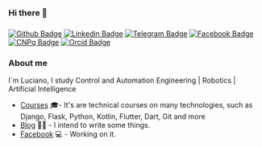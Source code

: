 ### Hi there 👋
###
<!--
**nascimento-luciano/nascimento-luciano** is a ✨ _special_ ✨ repository because its `README.md` (this file) appears on your GitHub profile.

Here are some ideas to get you started:

- 🔭 I’m currently working on ...
- 🌱 I’m currently learning ...
- 👯 I’m looking to collaborate on ...
- 🤔 I’m looking for help with ...
- 💬 Ask me about ...
- 📫 How to reach me: ...
- 😄 Pronouns: ...
- ⚡ Fun fact: ...
-->

[![Github Badge](https://img.shields.io/badge/-Github-000?style=flat-square&logo=Github&logoColor=white&link=https://github.com/nascimento-luciano)](https://github.com/nascimento-luciano)
[![Linkedin Badge](https://img.shields.io/badge/-LinkedIn-blue?style=flat-square&logo=Linkedin&logoColor=white&link=https://www.linkedin.com/in/nascimento-luciano/)](https://www.linkedin.com/in/nascimento-luciano/)
[![Telegram Badge](https://img.shields.io/badge/-Telegram-2088ba?style=flat-square&labelColor=2088ba&logo=Telegram&logoColor=white&link=https://t.me/lucianosilvadonascimento)](https://t.me/lucianosilvadonascimento)
[![Facebook Badge](https://img.shields.io/badge/-Facebook-0092ff?style=flat-square&labelColor=0092ff&logo=Facebook&logoColor=white&link=https://www.facebook.com/satanaquia)](https://www.facebook.com/satanaquia)
[![CNPq Badge](https://img.shields.io/badge/-CNPq-2200ff?style=flat-square&labelColor=2200ff&logo=CNPQ&logoColor=white&link=http://lattes.cnpq.br/4809047964211685)](http://lattes.cnpq.br/4809047964211685)
[![Orcid Badge](https://img.shields.io/badge/-Orcid-93df0e?style=flat-square&labelColor=93df0e&logo=ORCID&logoColor=white&link=https://orcid.org/0000-0001-9353-3014)](https://orcid.org/0000-0001-9353-3014)


### About me
I´m Luciano, I study Control and Automation Engineering | Robotics | Artificial Intelligence

- [Courses](https://www.treinaweb.com.br/cursos-online?q=fagner+pinheiro) :mortar_board:- It's are technical courses on many technologies, such as Django, Flask, Python, Kotlin, Flutter, Dart, Git and more
- [Blog](https://medium.com/@luciano.nascimento) ✍🏼 - I intend to write some things.
- [Facebook](https://www.facebook.com/satanaquia) 💻 - Working on it.
